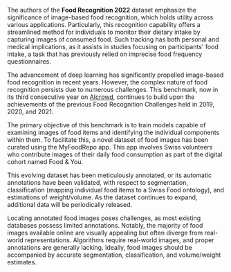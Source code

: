 The authors of the **Food Recognition 2022** dataset emphasize the significance of image-based food recognition, which holds utility across various applications. Particularly, this recognition capability offers a streamlined method for individuals to monitor their dietary intake by capturing images of consumed food. Such tracking has both personal and medical implications, as it assists in studies focusing on participants' food intake, a task that has previously relied on imprecise food frequency questionnaires.

The advancement of deep learning has significantly propelled image-based food recognition in recent years. However, the complex nature of food recognition persists due to numerous challenges. This benchmark, now in its third consecutive year on [AIcrowd](https://www.aicrowd.com/), continues to build upon the achievements of the previous Food Recognition Challenges held in 2019, 2020, and 2021.

The primary objective of this benchmark is to train models capable of examining images of food items and identifying the individual components within them. To facilitate this, a novel dataset of food images has been curated using the MyFoodRepo app. This app involves Swiss volunteers who contribute images of their daily food consumption as part of the digital cohort named Food & You.

This evolving dataset has been meticulously annotated, or its automatic annotations have been validated, with respect to segmentation, classification (mapping individual food items to a Swiss Food ontology), and estimations of weight/volume. As the dataset continues to expand, additional data will be periodically released.

Locating annotated food images poses challenges, as most existing databases possess limited annotations. Notably, the majority of food images available online are visually appealing but often diverge from real-world representations. Algorithms require real-world images, and proper annotations are generally lacking. Ideally, food images should be accompanied by accurate segmentation, classification, and volume/weight estimates.

